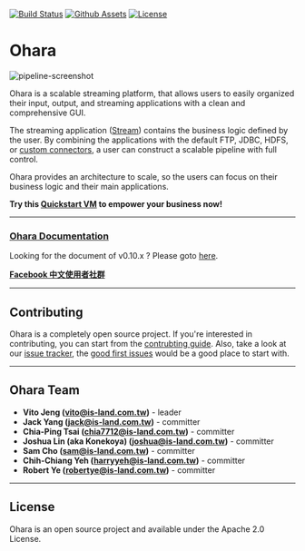 [![Build Status](https://github.com/oharastream/ohara/workflows/PostCommit/badge.svg)](https://github.com/oharastream/ohara/actions?query=workflow%3APostCommit)
[![Github Assets](https://img.shields.io/badge/download-assets-brightgreen.svg)](https://github.com/oharastream/ohara/releases)
[![License](https://img.shields.io/badge/License-Apache%202.0-blue.svg)](https://opensource.org/licenses/Apache-2.0)

# Ohara

![pipeline-screenshot](https://raw.githubusercontent.com/oharastream/ohara-docs/master/assets/images/pipeline_screenshot.jpg)

Ohara is a scalable streaming platform, that allows users to easily organized their input, output, and streaming applications with a clean and comprehensive GUI.

The streaming application ([Stream](https://oharastream.github.io/en/docs/master/custom_stream/)) contains the business logic defined by the user. By combining the applications with the default FTP, JDBC, HDFS, or [custom connectors](https://oharastream.github.io/en/docs/master/custom_connector/), a user can construct a scalable pipeline with full control.

Ohara provides an architecture to scale, so the users can focus on their business logic and their main applications.

**Try this [Quickstart VM](https://oharastream.github.io/en/docs/master/quickstart/quickstartvm/) to empower your business now!**

---

### [Ohara Documentation](https://oharastream.github.io)

Looking for the document of v0.10.x ? Please goto [here](https://ohara.readthedocs.io/en/0.10.x/).

**[Facebook 中文使用者社群](https://www.facebook.com/groups/oharastream)**

---

## Contributing

Ohara is a completely open source project. If you're interested in contributing, you can start from the [contrubting guide](https://oharastream.github.io/en/docs/master/contributing/). Also, take a look at our [issue tracker](https://github.com/oharastream/ohara/issues), the [good first issues](https://github.com/oharastream/ohara/issues?q=is%3Aissue+is%3Aopen+label%3A%22good+first+issue%22) would be a good place to start with.

---

## Ohara Team

- **Vito Jeng (vito@is-land.com.tw)** - leader
- **Jack Yang (jack@is-land.com.tw)** - committer
- **Chia-Ping Tsai (chia7712@is-land.com.tw)** - committer
- **Joshua Lin (aka Konekoya) (joshua@is-land.com.tw)** - committer
- **Sam Cho (sam@is-land.com.tw)** - committer
- **Chih-Chiang Yeh (harryyeh@is-land.com.tw)** - committer
- **Robert Ye (robertye@is-land.com.tw)** - committer

---

## License

Ohara is an open source project and available under the Apache 2.0 License.
